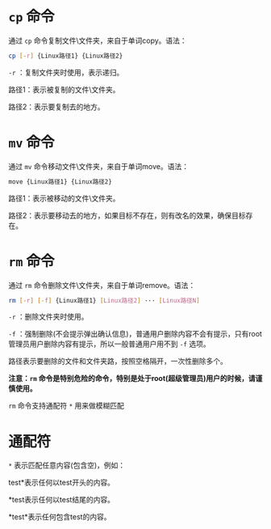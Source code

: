 # `cp` 命令

通过 `cp` 命令复制文件\文件夹，来自于单词copy。语法：

```bash
cp [-r] {Linux路径1} {Linux路径2}
```

`-r` ：复制文件夹时使用，表示递归。

路径1：表示被复制的文件\文件夹。

路径2：表示要复制去的地方。

# `mv` 命令

通过 `mv` 命令移动文件\文件夹，来自于单词move。语法：

```bash
move {Linux路径1} {Linux路径2}
```

路径1：表示被移动的文件\文件夹。

路径2：表示要移动去的地方，如果目标不存在，则有改名的效果，确保目标存在。

# `rm` 命令

通过 `rm` 命令删除文件\文件夹，来自于单词remove。语法：

```bash
rm [-r] [-f] {Linux路径1} [Linux路径2] ··· [Linux路径N]
```

`-r` ：删除文件夹时使用。

`-f` ：强制删除(不会提示弹出确认信息)，普通用户删除内容不会有提示，只有root管理员用户删除内容有提示，所以一般普通用户用不到 `-f` 选项。

路径表示要删除的文件和文件夹路，按照空格隔开，一次性删除多个。

**注意：`rm` 命令是特别危险的命令，特别是处于root(超级管理员)用户的时候，请谨慎使用。**

`rm` 命令支持通配符 `*` 用来做模糊匹配

# 通配符

`*` 表示匹配任意内容(包含空)，例如：

test*表示任何以test开头的内容。

*test表示任何以test结尾的内容。

\*test\*表示任何包含test的内容。
